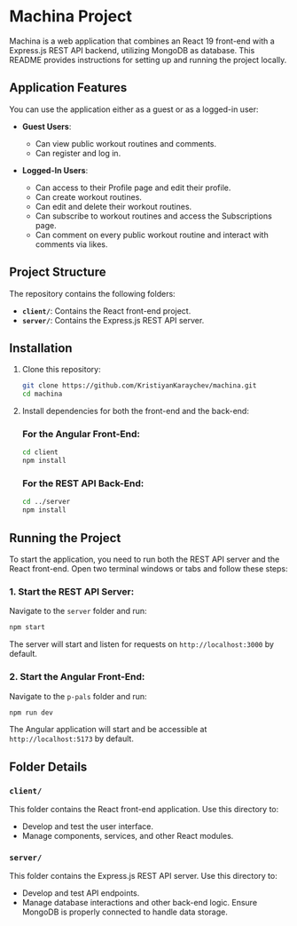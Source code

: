# Machina Project

Machina is a web application that combines an React 19 front-end with a Express.js REST API backend, utilizing MongoDB as database. This README provides instructions for setting up and running the project locally.

## Application Features

You can use the application either as a guest or as a logged-in user:

-   **Guest Users**:

    -   Can view public workout routines and comments.
    -   Can register and log in.

-   **Logged-In Users**:
    -   Can access to their Profile page and edit their profile.
    -   Can create workout routines.
    -   Can edit and delete their workout routines.
    -   Can subscribe to workout routines and access the Subscriptions page.
    -   Can comment on every public workout routine and interact with comments via likes.

## Project Structure

The repository contains the following folders:

-   **`client/`**: Contains the React front-end project.
-   **`server/`**: Contains the Express.js REST API server.

## Installation

1. Clone this repository:

    ```bash
    git clone https://github.com/KristiyanKaraychev/machina.git
    cd machina
    ```

2. Install dependencies for both the front-end and the back-end:

    ### For the Angular Front-End:

    ```bash
    cd client
    npm install
    ```

    ### For the REST API Back-End:

    ```bash
    cd ../server
    npm install
    ```

## Running the Project

To start the application, you need to run both the REST API server and the React front-end. Open two terminal windows or tabs and follow these steps:

### 1. Start the REST API Server:

Navigate to the `server` folder and run:

```bash
npm start
```

The server will start and listen for requests on `http://localhost:3000` by default.

### 2. Start the Angular Front-End:

Navigate to the `p-pals` folder and run:

```bash
npm run dev
```

The Angular application will start and be accessible at `http://localhost:5173` by default.

## Folder Details

### `client/`

This folder contains the React front-end application. Use this directory to:

-   Develop and test the user interface.
-   Manage components, services, and other React modules.

### `server/`

This folder contains the Express.js REST API server. Use this directory to:

-   Develop and test API endpoints.
-   Manage database interactions and other back-end logic. Ensure MongoDB is properly connected to handle data storage.
